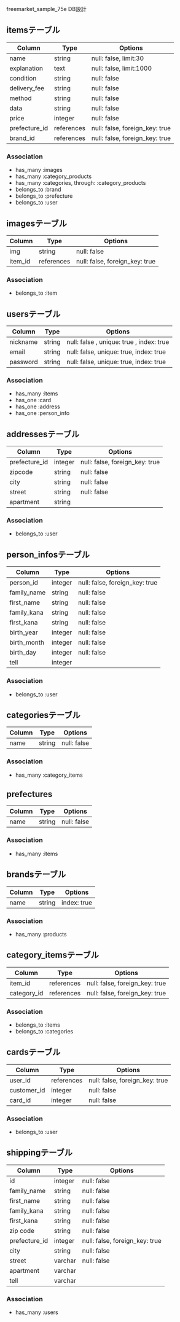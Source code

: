 freemarket_sample_75e DB設計

## itemsテーブル
|Column|Type|Options|
|------|----|-------|
|name|string|null: false, limit:30|
|explanation|text|null: false, limit:1000|
|condition|string|null: false|
|delivery_fee|string|null: false|
|method|string|null: false|
|data|string|null: false|
|price|integer|null: false|
|prefecture_id|references|null: false, foreign_key: true|
|brand_id|references|null: false, foreign_key: true|
### Association
- has_many :images
- has_many :category_products
- has_many :categories,  through: :category_products
- belongs_to :brand
- belongs_to :prefecture
- belongs_to :user

## imagesテーブル
|Column|Type|Options|
|------|----|-------|
|img|string|null: false|
|item_id|references|null: false, foreign_key: true|
### Association
- belongs_to :item

## usersテーブル
|Column|Type|Options|
|------|----|-------|
|nickname|string|null: false , unique: true , index: true|
|email   |string|null: false, unique: true, index: true|
|password|string|null: false, unique: true, index: true|
### Association
- has_many :items
- has_one :card
- has_one :address
- has_one :person_info


## addressesテーブル
|Column|Type|Options|
|------|----|-------|
|prefecture_id |integer|null: false, foreign_key: true|
|zipcode       |string |null: false |
|city          |string |null: false |
|street        |string |null: false |
|apartment     |string | |
### Association
- belongs_to :user

## person_infosテーブル
|Column|Type|Options|
|------|----|-------|
|person_id  |integer|null: false, foreign_key: true|
|family_name|string |null: false |
|first_name |string |null: false |
|family_kana|string |null: false |
|first_kana |string |null: false |
|birth_year |integer|null: false |
|birth_month|integer|null: false |
|birth_day  |integer|null: false |
|tell       |integer| |
### Association
- belongs_to :user

## categoriesテーブル
|Column|Type|Options|
|------|----|-------|
|name|string|null: false|

### Association
- has_many :category_items

## prefectures
|Column|Type|Options|
|------|----|-------|
|name|string|null: false|

### Association
- has_many :items

## brandsテーブル
|Column|Type|Options|
|------|----|-------|
|name|string|index: true|
### Association
- has_many :products

## category_itemsテーブル
|Column|Type|Options|
|------|----|-------|
|item_id|references|null: false, foreign_key: true|
|category_id|references|null: false, foreign_key: true|
### Association
- belongs_to :items
- belongs_to :categories

## cardsテーブル
|Column|Type|Options|
|------|----|-------|
|user_id |references|null: false, foreign_key: true|
|customer_id| integer| null: false |
|card_id |integer |null: false |
### Association
- belongs_to :user

## shippingテーブル
|Column|Type|Options|
|------|----|-------|
|id         |integer|null: false |
|family_name|string |null: false |
|first_name |string |null: false |
|family_kana|string |null: false |
|first_kana |string |null: false |
|zip code   |string |null: false |
|prefecture_id|integer|null: false, foreign_key: true |
|city|string|null: false |
|street|varchar|null: false |
|apartment|varchar| |
|tell|varchar| |
### Association
- has_many :users